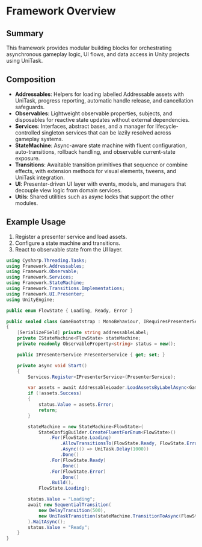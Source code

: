 # Framework Overview

## Summary
This framework provides modular building blocks for orchestrating asynchronous gameplay logic, UI flows, and data access in Unity projects using UniTask.

## Composition
- **Addressables**: Helpers for loading labelled Addressable assets with UniTask, progress reporting, automatic handle release, and cancellation safeguards.
- **Observables**: Lightweight observable properties, subjects, and disposables for reactive state updates without external dependencies.
- **Services**: Interfaces, abstract bases, and a manager for lifecycle-controlled singleton services that can be lazily resolved across gameplay systems.
- **StateMachine**: Async-aware state machine with fluent configuration, auto-transitions, rollback handling, and observable current-state exposure.
- **Transitions**: Awaitable transition primitives that sequence or combine effects, with extension methods for visual elements, tweens, and UniTask integration.
- **UI**: Presenter-driven UI layer with events, models, and managers that decouple view logic from domain services.
- **Utils**: Shared utilities such as async locks that support the other modules.

## Example Usage
1. Register a presenter service and load assets.
2. Configure a state machine and transitions.
3. React to observable state from the UI layer.

```csharp
using Cysharp.Threading.Tasks;
using Framework.Addressables;
using Framework.Observable;
using Framework.Services;
using Framework.StateMachine;
using Framework.Transitions.Implementations;
using Framework.UI.Presenter;
using UnityEngine;

public enum FlowState { Loading, Ready, Error }

public sealed class GameBootstrap : MonoBehaviour, IRequiresPresenterService
{
    [SerializeField] private string addressableLabel;
    private IStateMachine<FlowState> stateMachine;
    private readonly ObservableProperty<string> status = new();

    public IPresenterService PresenterService { get; set; }

    private async void Start()
    {
        Services.Register<IPresenterService>(PresenterService);

        var assets = await AddressableLoader.LoadAssetsByLabelAsync<GameObject>(addressableLabel);
        if (!assets.Success)
        {
            status.Value = assets.Error;
            return;
        }

        stateMachine = new StateMachine<FlowState>(
            StateConfigBuilder.CreateFluentForEnum<FlowState>()
                .For(FlowState.Loading)
                    .AllowTransitionsTo(FlowState.Ready, FlowState.Error)
                    .Async(() => UniTask.Delay(1000))
                    .Done()
                .For(FlowState.Ready)
                    .Done()
                .For(FlowState.Error)
                    .Done()
                .Build(),
            FlowState.Loading);

        status.Value = "Loading";
        await new SequentialTransition(
            new DelayTransition(500),
            new UniTaskTransition(stateMachine.TransitionToAsync(FlowState.Ready))
        ).WaitAsync();
        status.Value = "Ready";
    }
}
```